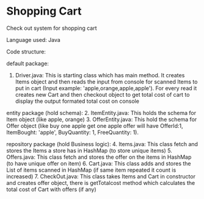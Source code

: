 # Shopping Cart
Check out system for shopping cart 

Language used: Java

Code structure:
 
default package:
1. Driver.java: This is starting class which has main method. It creates Items object and then reads the input from console for scanned Items to put in cart (Input example: 'apple,orange,apple,apple'). For every read it creates new Cart and then checkout object to get total cost of cart to display the output formated total cost on console    
 
entity package (hold schema):
2. ItemEntity.java: This holds the schema for Item object (like apple, orange)
3. OfferEntity.java: This hold the schema for Offer object (like buy one apple get one apple offer will have OfferId:1, ItemBought: 'apple', BuyQuantity: 1, FreeQuantity: 1).

repository package (hold Business logic):
4. Items.java: This class fetch and stores the Items a store has in HashMap (to store unique items)
5. Offers.java: This class fetch and stores the offer on the items in HashMap (to have unique offer on item)
6. Cart.java: This class adds and stores the List of items scanned in HashMap (if same item repeated it count is increased)
7. CheckOut.java: This class takes Items and Cart in constructor and creates offer object, there is getTotalcost method which calculates the total cost of Cart with offers (if any)
 	

